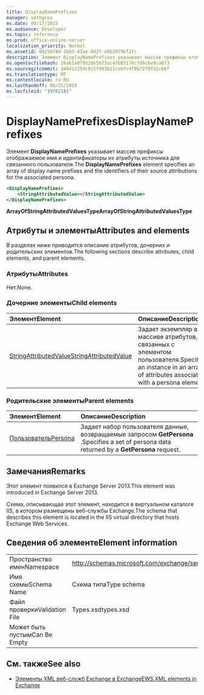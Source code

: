 ```yaml
---
title: DisplayNamePrefixes
manager: sethgros
ms.date: 09/17/2015
ms.audience: Developer
ms.topic: reference
ms.prod: office-online-server
localization_priority: Normal
ms.assetid: 04250f8d-1b83-43ae-8d2f-e052079bf2fc
description: Элемент DisplayNamePrefixes указывает массив префиксы отображаемое имя и идентификаторы их атрибуты источника для связанного пользователя.
ms.openlocfilehash: 26a61a07952de5b73ac47b85176cfd6c6e9ca873
ms.sourcegitcommit: 34041125dc8c5f993b21cebfc4f8b72f0fd2cb6f
ms.translationtype: MT
ms.contentlocale: ru-RU
ms.lasthandoff: 06/25/2018
ms.locfileid: "19762181"
---
```

# <a name="displaynameprefixes"></a><span data-ttu-id="a54a9-103">DisplayNamePrefixes</span><span class="sxs-lookup"><span data-stu-id="a54a9-103">DisplayNamePrefixes</span></span>

<span data-ttu-id="a54a9-104">Элемент **DisplayNamePrefixes** указывает массив префиксы отображаемое имя и идентификаторы их атрибуты источника для связанного пользователя.</span><span class="sxs-lookup"><span data-stu-id="a54a9-104">The **DisplayNamePrefixes** element specifies an array of display name prefixes and the identifiers of their source attributions for the associated persona.</span></span> 
  
```xml
<DisplayNamePrefixes>
    <StringAttributedValue></StringAttributedValue>
</DisplayNamePrefixes>
```

 <span data-ttu-id="a54a9-105">**ArrayOfStringAttributedValuesType**</span><span class="sxs-lookup"><span data-stu-id="a54a9-105">**ArrayOfStringAttributedValuesType**</span></span>
## <a name="attributes-and-elements"></a><span data-ttu-id="a54a9-106">Атрибуты и элементы</span><span class="sxs-lookup"><span data-stu-id="a54a9-106">Attributes and elements</span></span>

<span data-ttu-id="a54a9-107">В разделах ниже приводится описание атрибутов, дочерних и родительских элементов.</span><span class="sxs-lookup"><span data-stu-id="a54a9-107">The following sections describe attributes, child elements, and parent elements.</span></span>
  
### <a name="attributes"></a><span data-ttu-id="a54a9-108">Атрибуты</span><span class="sxs-lookup"><span data-stu-id="a54a9-108">Attributes</span></span>

<span data-ttu-id="a54a9-109">Нет.</span><span class="sxs-lookup"><span data-stu-id="a54a9-109">None.</span></span>
  
### <a name="child-elements"></a><span data-ttu-id="a54a9-110">Дочерние элементы</span><span class="sxs-lookup"><span data-stu-id="a54a9-110">Child elements</span></span>

|<span data-ttu-id="a54a9-111">**Элемент**</span><span class="sxs-lookup"><span data-stu-id="a54a9-111">**Element**</span></span>|<span data-ttu-id="a54a9-112">**Описание**</span><span class="sxs-lookup"><span data-stu-id="a54a9-112">**Description**</span></span>|
|:-----|:-----|
|[<span data-ttu-id="a54a9-113">StringAttributedValue</span><span class="sxs-lookup"><span data-stu-id="a54a9-113">StringAttributedValue</span></span>](stringattributedvalue.md) <br/> |<span data-ttu-id="a54a9-114">Задает экземпляр в массиве атрибутов, связанных с элементом пользователя.</span><span class="sxs-lookup"><span data-stu-id="a54a9-114">Specifies an instance in an array of attributes associated with a persona element.</span></span>  <br/> |
   
### <a name="parent-elements"></a><span data-ttu-id="a54a9-115">Родительские элементы</span><span class="sxs-lookup"><span data-stu-id="a54a9-115">Parent elements</span></span>

|<span data-ttu-id="a54a9-116">**Элемент**</span><span class="sxs-lookup"><span data-stu-id="a54a9-116">**Element**</span></span>|<span data-ttu-id="a54a9-117">**Описание**</span><span class="sxs-lookup"><span data-stu-id="a54a9-117">**Description**</span></span>|
|:-----|:-----|
|[<span data-ttu-id="a54a9-118">Пользователь</span><span class="sxs-lookup"><span data-stu-id="a54a9-118">Persona</span></span>](persona.md) <br/> |<span data-ttu-id="a54a9-119">Задает набор пользователя данные, возвращаемые запросом **GetPersona** .</span><span class="sxs-lookup"><span data-stu-id="a54a9-119">Specifies a set of persona data returned by a **GetPersona** request.</span></span>  <br/> |
   
## <a name="remarks"></a><span data-ttu-id="a54a9-120">Замечания</span><span class="sxs-lookup"><span data-stu-id="a54a9-120">Remarks</span></span>

<span data-ttu-id="a54a9-121">Этот элемент появился в Exchange Server 2013.</span><span class="sxs-lookup"><span data-stu-id="a54a9-121">This element was introduced in Exchange Server 2013.</span></span>
  
<span data-ttu-id="a54a9-122">Схема, описывающая этот элемент, находится в виртуальном каталоге IIS, в котором размещены веб-службы Exchange.</span><span class="sxs-lookup"><span data-stu-id="a54a9-122">The schema that describes this element is located in the IIS virtual directory that hosts Exchange Web Services.</span></span>
  
## <a name="element-information"></a><span data-ttu-id="a54a9-123">Сведения об элементе</span><span class="sxs-lookup"><span data-stu-id="a54a9-123">Element information</span></span>

|||
|:-----|:-----|
|<span data-ttu-id="a54a9-124">Пространство имен</span><span class="sxs-lookup"><span data-stu-id="a54a9-124">Namespace</span></span>  <br/> |http://schemas.microsoft.com/exchange/services/2006/types  <br/> |
|<span data-ttu-id="a54a9-125">Имя схемы</span><span class="sxs-lookup"><span data-stu-id="a54a9-125">Schema Name</span></span>  <br/> |<span data-ttu-id="a54a9-126">Схема типа</span><span class="sxs-lookup"><span data-stu-id="a54a9-126">Type schema</span></span>  <br/> |
|<span data-ttu-id="a54a9-127">Файл проверки</span><span class="sxs-lookup"><span data-stu-id="a54a9-127">Validation File</span></span>  <br/> |<span data-ttu-id="a54a9-128">Types.xsd</span><span class="sxs-lookup"><span data-stu-id="a54a9-128">types.xsd</span></span>  <br/> |
|<span data-ttu-id="a54a9-129">Может быть пустым</span><span class="sxs-lookup"><span data-stu-id="a54a9-129">Can Be Empty</span></span>  <br/> ||
   
## <a name="see-also"></a><span data-ttu-id="a54a9-130">См. также</span><span class="sxs-lookup"><span data-stu-id="a54a9-130">See also</span></span>

- [<span data-ttu-id="a54a9-131">Элементы XML веб-служб Exchange в Exchange</span><span class="sxs-lookup"><span data-stu-id="a54a9-131">EWS XML elements in Exchange</span></span>](ews-xml-elements-in-exchange.md)

